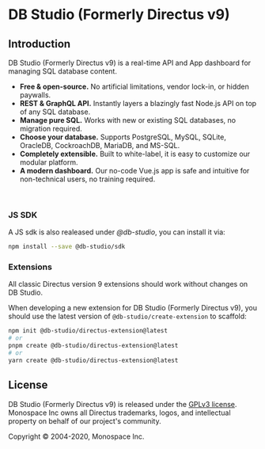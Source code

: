 # DB Studio (Formerly Directus v9)

## Introduction

DB Studio (Formerly Directus v9) is a real-time API and App dashboard for managing SQL database content.

- **Free & open-source.** No artificial limitations, vendor lock-in, or hidden paywalls.
- **REST & GraphQL API.** Instantly layers a blazingly fast Node.js API on top of any SQL database.
- **Manage pure SQL.** Works with new or existing SQL databases, no migration required.
- **Choose your database.** Supports PostgreSQL, MySQL, SQLite, OracleDB, CockroachDB, MariaDB, and MS-SQL.
- **Completely extensible.** Built to white-label, it is easy to customize our modular platform.
- **A modern dashboard.** Our no-code Vue.js app is safe and intuitive for non-technical users, no training required.

<br />

### JS SDK

A JS sdk is also realeased under _@db-studio_, you can install it via:

```bash
npm install --save @db-studio/sdk
```

### Extensions

All classic Directus version 9 extensions should work without changes on DB Studio.

When developing a new extension for DB Studio (Formerly Directus v9), you should use the latest version of
`@db-studio/create-extension` to scaffold:

```bash
npm init @db-studio/directus-extension@latest
# or
pnpm create @db-studio/directus-extension@latest
# or
yarn create @db-studio/directus-extension@latest
```

## License

DB Studio (Formerly Directus v9) is released under the [GPLv3 license](./license). Monospace Inc owns all Directus
trademarks, logos, and intellectual property on behalf of our project's community.

Copyright © 2004-2020, Monospace Inc.
